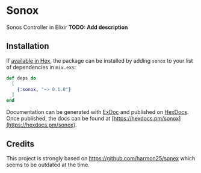 # Sonox
Sonos Controller in Elixir
**TODO: Add description**

## Installation

If [available in Hex](https://hex.pm/docs/publish), the package can be installed
by adding `sonox` to your list of dependencies in `mix.exs`:

```elixir
def deps do
  [
    {:sonox, "~> 0.1.0"}
  ]
end
```

Documentation can be generated with [ExDoc](https://github.com/elixir-lang/ex_doc)
and published on [HexDocs](https://hexdocs.pm). Once published, the docs can
be found at [https://hexdocs.pm/sonox](https://hexdocs.pm/sonox).

## Credits
This project is strongly based on https://github.com/harmon25/sonex which seems to be outdated at the time.
